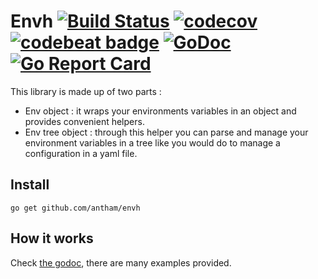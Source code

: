 Envh [![Build Status](https://travis-ci.org/antham/envh.svg?branch=master)](https://travis-ci.org/antham/envh) [![codecov](https://codecov.io/gh/antham/envh/branch/master/graph/badge.svg)](https://codecov.io/gh/antham/envh) [![codebeat badge](https://codebeat.co/badges/cc515300-053e-4b62-8184-645be6e6aa2f)](https://codebeat.co/projects/github-com-antham-envh) [![GoDoc](https://godoc.org/github.com/antham/envh?status.svg)](http://godoc.org/github.com/antham/envh)[![Go Report Card](https://goreportcard.com/badge/github.com/antham/envh)](https://goreportcard.com/report/github.com/antham/envh)
======

This library is made up of two parts :

* Env object : it wraps your environments variables in an object and provides convenient helpers.
* Env tree object : through this helper you can parse and manage your environment variables in a tree like you would do to manage a configuration in a yaml file.


## Install

    go get github.com/antham/envh

## How it works

Check [the godoc](http://godoc.org/github.com/antham/envh), there are many examples provided.
